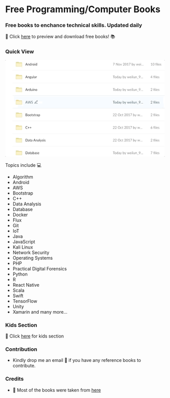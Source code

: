 # Free Programming/Computer Books 

### Free books to enchance technical skills. Updated daily 

:link: Click  [here](https://app.box.com/v/free-programming-books) to preview and download free books! :books:

### Quick View
![](quick-look.gif "Quick view of available books")

Topics include :computer:
* Algorithm
* Android
* AWS
* Bootstrap
* C++
* Data Analysis
* Database
* Docker
* Flux
* Git
* IoT
* Java
* JavaScript
* Kali Linux
* Network Security
* Operating Systems
* PHP
* Practical Digital Forensics
* Python
* R
* React Native
* Scala
* Swift
* TensorFlow
* Unity
* Xamarin
and many more...

### Kids Section
:link: Click [here](https://app.box.com/s/dssd6sw6ogtqz8ikjjo9horg4bqyxuet) for kids section

### Contribution 
* Kindly drop me an email :email: if you have any reference books to contribute.

### Credits
* :link: Most of the books were taken from [here](https://www.packtpub.com/packt/offers/free-learning)
